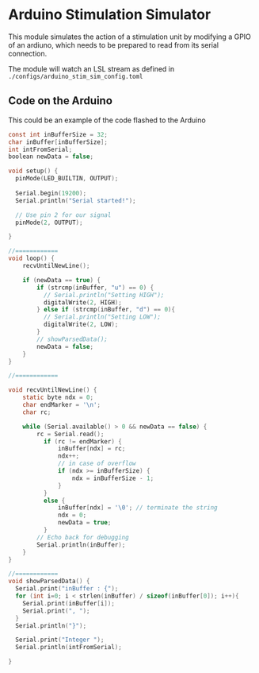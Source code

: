 # Arduino Stimulation Simulator
This module simulates the action of a stimulation unit by modifying a GPIO of an ardiuno,
which needs to be prepared to read from its serial connection.

The module will watch an LSL stream as defined in `./configs/arduino_stim_sim_config.toml`

## Code on the Arduino
This could be an example of the code flashed to the Arduino

```c 
const int inBufferSize = 32;
char inBuffer[inBufferSize];
int intFromSerial;
boolean newData = false;

void setup() {
  pinMode(LED_BUILTIN, OUTPUT);
  
  Serial.begin(19200);
  Serial.println("Serial started!");

  // Use pin 2 for our signal
  pinMode(2, OUTPUT);

}

//============
void loop() {
    recvUntilNewLine();

    if (newData == true) { 
        if (strcmp(inBuffer, "u") == 0) {
          // Serial.println("Setting HIGH");
          digitalWrite(2, HIGH);
        } else if (strcmp(inBuffer, "d") == 0){
          // Serial.println("Setting LOW");
          digitalWrite(2, LOW);
        }
        // showParsedData();
        newData = false;
    }
}

//============

void recvUntilNewLine() {
    static byte ndx = 0;
    char endMarker = '\n';
    char rc;

    while (Serial.available() > 0 && newData == false) {
        rc = Serial.read();
          if (rc != endMarker) {
              inBuffer[ndx] = rc;
              ndx++;
              // in case of overflow
              if (ndx >= inBufferSize) {
                  ndx = inBufferSize - 1;
              }
          }
          else {
              inBuffer[ndx] = '\0'; // terminate the string
              ndx = 0;
              newData = true;
          }
        // Echo back for debugging
        Serial.println(inBuffer);
    }
}

//============
void showParsedData() {
  Serial.print("inBuffer : {");
  for (int i=0; i < strlen(inBuffer) / sizeof(inBuffer[0]); i++){
    Serial.print(inBuffer[i]);
    Serial.print(", ");
  }
  Serial.println("}");

  Serial.print("Integer ");
  Serial.println(intFromSerial);

}
``` 
